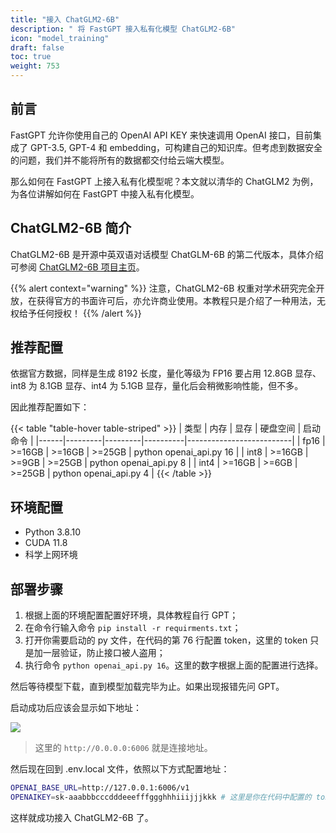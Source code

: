 ```yaml
---
title: "接入 ChatGLM2-6B"
description: " 将 FastGPT 接入私有化模型 ChatGLM2-6B"
icon: "model_training"
draft: false
toc: true
weight: 753
---
```


## 前言

FastGPT 允许你使用自己的 OpenAI API KEY 来快速调用 OpenAI 接口，目前集成了 GPT-3.5, GPT-4 和 embedding，可构建自己的知识库。但考虑到数据安全的问题，我们并不能将所有的数据都交付给云端大模型。

那么如何在 FastGPT 上接入私有化模型呢？本文就以清华的 ChatGLM2 为例，为各位讲解如何在 FastGPT 中接入私有化模型。

## ChatGLM2-6B 简介

ChatGLM2-6B 是开源中英双语对话模型 ChatGLM-6B 的第二代版本，具体介绍可参阅 [ChatGLM2-6B 项目主页](https://github.com/THUDM/ChatGLM2-6B)。

{{% alert context="warning" %}}
注意，ChatGLM2-6B 权重对学术研究完全开放，在获得官方的书面许可后，亦允许商业使用。本教程只是介绍了一种用法，无权给予任何授权！
{{% /alert %}}

## 推荐配置

依据官方数据，同样是生成 8192 长度，量化等级为 FP16 要占用 12.8GB  显存、int8 为 8.1GB 显存、int4 为 5.1GB 显存，量化后会稍微影响性能，但不多。

因此推荐配置如下：

{{< table "table-hover table-striped" >}}
| 类型 | 内存    | 显存    | 硬盘空间 | 启动命令                  |
|------|---------|---------|----------|--------------------------|
| fp16 | >=16GB  | >=16GB  | >=25GB   | python openai_api.py 16  |
| int8 | >=16GB  | >=9GB   | >=25GB   | python openai_api.py 8   |
| int4 | >=16GB  | >=6GB   | >=25GB   | python openai_api.py 4   |
{{< /table >}}

## 环境配置

+ Python 3.8.10
+ CUDA 11.8
+ 科学上网环境

## 部署步骤

1. 根据上面的环境配置配置好环境，具体教程自行 GPT；
2. 在命令行输入命令 `pip install -r requirments.txt`；
3. 打开你需要启动的 py 文件，在代码的第 76 行配置 token，这里的 token 只是加一层验证，防止接口被人盗用；
4. 执行命令 `python openai_api.py 16`。这里的数字根据上面的配置进行选择。

然后等待模型下载，直到模型加载完毕为止。如果出现报错先问 GPT。

启动成功后应该会显示如下地址：

![](https://cdn.jsdelivr.us/gh/yangchuansheng/fastgpt-docs@main/assets/imgs/chatglm2.png)

> 这里的 `http://0.0.0.0:6006` 就是连接地址。

然后现在回到 .env.local 文件，依照以下方式配置地址：

```bash
OPENAI_BASE_URL=http://127.0.0.1:6006/v1
OPENAIKEY=sk-aaabbbcccdddeeefffggghhhiiijjjkkk # 这里是你在代码中配置的 token，这里的 OPENAIKEY 可以任意填写
```

这样就成功接入 ChatGLM2-6B 了。
